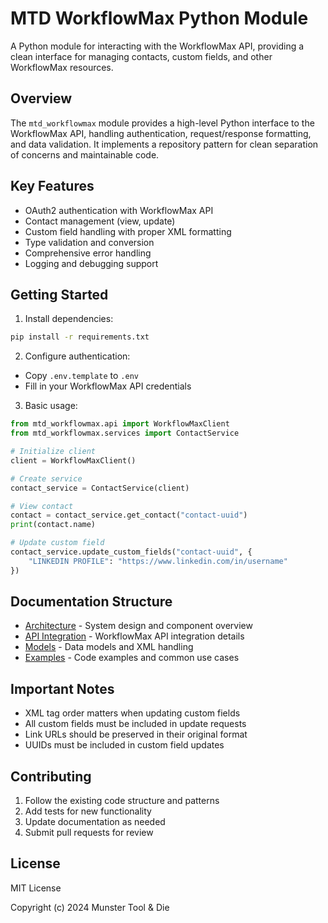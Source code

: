 # MTD WorkflowMax Python Module

A Python module for interacting with the WorkflowMax API, providing a clean interface for managing contacts, custom fields, and other WorkflowMax resources.

## Overview

The `mtd_workflowmax` module provides a high-level Python interface to the WorkflowMax API, handling authentication, request/response formatting, and data validation. It implements a repository pattern for clean separation of concerns and maintainable code.

## Key Features

- OAuth2 authentication with WorkflowMax API
- Contact management (view, update)
- Custom field handling with proper XML formatting
- Type validation and conversion
- Comprehensive error handling
- Logging and debugging support

## Getting Started

1. Install dependencies:
```bash
pip install -r requirements.txt
```

2. Configure authentication:
- Copy `.env.template` to `.env`
- Fill in your WorkflowMax API credentials

3. Basic usage:
```python
from mtd_workflowmax.api import WorkflowMaxClient
from mtd_workflowmax.services import ContactService

# Initialize client
client = WorkflowMaxClient()

# Create service
contact_service = ContactService(client)

# View contact
contact = contact_service.get_contact("contact-uuid")
print(contact.name)

# Update custom field
contact_service.update_custom_fields("contact-uuid", {
    "LINKEDIN PROFILE": "https://www.linkedin.com/in/username"
})
```

## Documentation Structure

- [Architecture](architecture.md) - System design and component overview
- [API Integration](api_integration.md) - WorkflowMax API integration details
- [Models](models.md) - Data models and XML handling
- [Examples](examples.md) - Code examples and common use cases

## Important Notes

- XML tag order matters when updating custom fields
- All custom fields must be included in update requests
- Link URLs should be preserved in their original format
- UUIDs must be included in custom field updates

## Contributing

1. Follow the existing code structure and patterns
2. Add tests for new functionality
3. Update documentation as needed
4. Submit pull requests for review

## License

MIT License

Copyright (c) 2024 Munster Tool & Die
